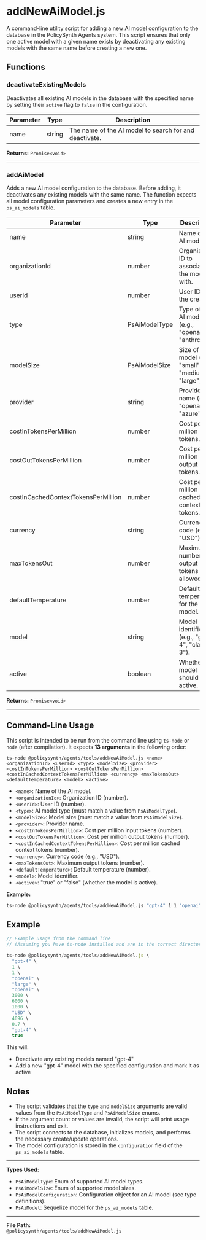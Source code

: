 # addNewAiModel.js

A command-line utility script for adding a new AI model configuration to the database in the PolicySynth Agents system. This script ensures that only one active model with a given name exists by deactivating any existing models with the same name before creating a new one.

## Functions

### deactivateExistingModels

Deactivates all existing AI models in the database with the specified name by setting their `active` flag to `false` in the configuration.

| Parameter | Type   | Description                        |
|-----------|--------|------------------------------------|
| name      | string | The name of the AI model to search for and deactivate. |

**Returns:** `Promise<void>`

---

### addAiModel

Adds a new AI model configuration to the database. Before adding, it deactivates any existing models with the same name. The function expects all model configuration parameters and creates a new entry in the `ps_ai_models` table.

| Parameter                           | Type                | Description                                                                 |
|--------------------------------------|---------------------|-----------------------------------------------------------------------------|
| name                                | string              | Name of the AI model.                                                       |
| organizationId                      | number              | Organization ID to associate the model with.                                |
| userId                              | number              | User ID of the creator.                                                     |
| type                                | PsAiModelType       | Type of the AI model (e.g., "openai", "anthropic").                         |
| modelSize                           | PsAiModelSize       | Size of the model (e.g., "small", "medium", "large").                       |
| provider                            | string              | Provider name (e.g., "openai", "azure").                                    |
| costInTokensPerMillion              | number              | Cost per million input tokens.                                              |
| costOutTokensPerMillion             | number              | Cost per million output tokens.                                             |
| costInCachedContextTokensPerMillion  | number              | Cost per million cached context tokens.                                     |
| currency                            | string              | Currency code (e.g., "USD").                                                |
| maxTokensOut                        | number              | Maximum number of output tokens allowed.                                    |
| defaultTemperature                  | number              | Default temperature for the model.                                          |
| model                               | string              | Model identifier (e.g., "gpt-4", "claude-3").                               |
| active                              | boolean             | Whether the model should be active.                                         |

**Returns:** `Promise<void>`

---

## Command-Line Usage

This script is intended to be run from the command line using `ts-node` or `node` (after compilation). It expects **13 arguments** in the following order:

```
ts-node @policysynth/agents/tools/addNewAiModel.js <name> <organizationId> <userId> <type> <modelSize> <provider> <costInTokensPerMillion> <costOutTokensPerMillion> <costInCachedContextTokensPerMillion> <currency> <maxTokensOut> <defaultTemperature> <model> <active>
```

- `<name>`: Name of the AI model.
- `<organizationId>`: Organization ID (number).
- `<userId>`: User ID (number).
- `<type>`: AI model type (must match a value from `PsAiModelType`).
- `<modelSize>`: Model size (must match a value from `PsAiModelSize`).
- `<provider>`: Provider name.
- `<costInTokensPerMillion>`: Cost per million input tokens (number).
- `<costOutTokensPerMillion>`: Cost per million output tokens (number).
- `<costInCachedContextTokensPerMillion>`: Cost per million cached context tokens (number).
- `<currency>`: Currency code (e.g., "USD").
- `<maxTokensOut>`: Maximum output tokens (number).
- `<defaultTemperature>`: Default temperature (number).
- `<model>`: Model identifier.
- `<active>`: "true" or "false" (whether the model is active).

**Example:**

```bash
ts-node @policysynth/agents/tools/addNewAiModel.js "gpt-4" 1 1 "openai" "large" "openai" 3000 6000 1000 "USD" 4096 0.7 "gpt-4" true
```

## Example

```typescript
// Example usage from the command line
// (Assuming you have ts-node installed and are in the correct directory)

ts-node @policysynth/agents/tools/addNewAiModel.js \
  "gpt-4" \
  1 \
  1 \
  "openai" \
  "large" \
  "openai" \
  3000 \
  6000 \
  1000 \
  "USD" \
  4096 \
  0.7 \
  "gpt-4" \
  true
```

This will:
- Deactivate any existing models named "gpt-4"
- Add a new "gpt-4" model with the specified configuration and mark it as active

## Notes

- The script validates that the `type` and `modelSize` arguments are valid values from the `PsAiModelType` and `PsAiModelSize` enums.
- If the argument count or values are invalid, the script will print usage instructions and exit.
- The script connects to the database, initializes models, and performs the necessary create/update operations.
- The model configuration is stored in the `configuration` field of the `ps_ai_models` table.

---

**Types Used:**

- `PsAiModelType`: Enum of supported AI model types.
- `PsAiModelSize`: Enum of supported model sizes.
- `PsAiModelConfiguration`: Configuration object for an AI model (see type definitions).
- `PsAiModel`: Sequelize model for the `ps_ai_models` table.

---

**File Path:**  
`@policysynth/agents/tools/addNewAiModel.js`
